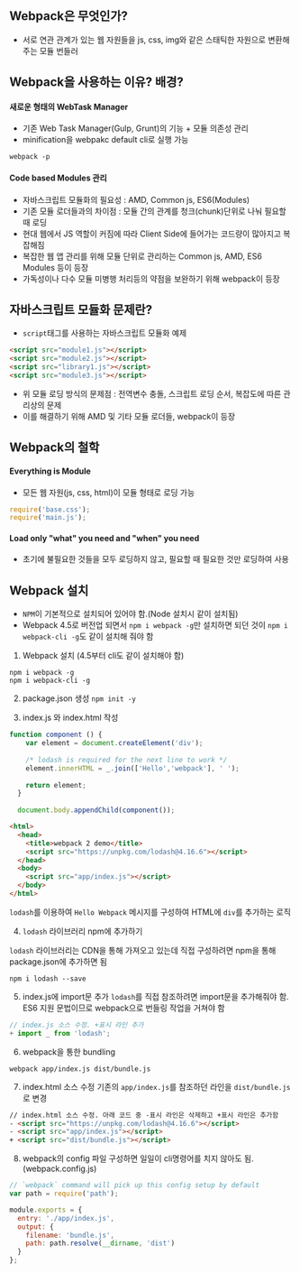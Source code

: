## Webpack은 무엇인가?
- 서로 연관 관계가 있는 웹 자원들을 js, css, img와 같은 스태틱한 자원으로 변환해주는 모듈 번들러

## Webpack을 사용하는 이유? 배경?

#### 새로운 형태의 WebTask Manager
- 기존 Web Task Manager(Gulp, Grunt)의 기능 + 모듈 의존성 관리
- minification을 webpakc default cli로 실행 가능
```
webpack -p
```

#### Code based Modules 관리
- 자바스크립트 모듈화의 필요성 : AMD, Common js, ES6(Modules)
- 기존 모듈 로더들과의 차이점 : 모듈 간의 관계를 청크(chunk)단위로 나눠 필요할 때 로딩
- 현대 웹에서 JS 역할이 커짐에 따라 Client Side에 들어가는 코드량이 많아지고 복잡해짐
- 복잡한 웹 앱 관리를 위해 모듈 단위로 관리하는 Common js, AMD, ES6 Modules 등이 등장
- 가독성이나 다수 모듈 미병행 처리등의 약점을 보완하기 위해 webpack이 등장

## 자바스크립트 모듈화 문제란?
- `script`태그를 사용하는 자바스크립트 모듈화 예제
```html
<script src="module1.js"></script>
<script src="module2.js"></script>
<script src="library1.js"></script>
<script src="module3.js"></script>
```
- 위 모듈 로딩 방식의 문제점 : 전역변수 충돌, 스크립트 로딩 순서, 복잡도에 따른 관리상의 문제
- 이를 해결하기 위해 AMD 및 기타 모듈 로더들, webpack이 등장

## Webpack의 철학
#### Everything is Module
- 모든 웹 자원(js, css, html)이 모듈 형태로 로딩 가능
```javascript
require('base.css');
require('main.js');
```

#### Load only "what" you need and "when" you need
- 초기에 불필요한 것들을 모두 로딩하지 않고, 필요할 때 필요한 것만 로딩하여 사용

## Webpack 설치
- `NPM`이 기본적으로 설치되어 있어야 함.(Node 설치시 같이 설치됨)
- Webpack 4.5로 버전업 되면서 `npm i webpack -g`만 설치하면 되던 것이 `npm i webpack-cli -g`도 같이 설치해 줘야 함

1. Webpack 설치 (4.5부터 cli도 같이 설치해야 함)
```
npm i webpack -g
npm i webpack-cli -g
``` 

2. package.json 생성
`npm init -y`

3. index.js 와 index.html 작성
```javascript
function component () {
    var element = document.createElement('div');
  
    /* lodash is required for the next line to work */
    element.innerHTML = _.join(['Hello','webpack'], ' ');
  
    return element;
  }
  
  document.body.appendChild(component());
```
```html
<html>
  <head>
    <title>webpack 2 demo</title>
    <script src="https://unpkg.com/lodash@4.16.6"></script>
  </head>
  <body>
    <script src="app/index.js"></script>
  </body>
</html>
```
`lodash`를 이용하여 `Hello Webpack` 메시지를 구성하여 HTML에 `div`를 추가하는 로직

4. `lodash` 라이브러리 npm에 추가하기

`lodash` 라이브러리는 CDN을 통해 가져오고 있는데 직접 구성하려면 npm을 통해 package.json에 추가하면 됨
```
npm i lodash --save
```

5. index.js에 import문 추가
`lodash`를 직접 참조하려면 import문을 추가해줘야 함. ES6 지원 문법이므로 webpack으로 번들링 작업을 거쳐야 함
```javascript
// index.js 소스 수정. +표시 라인 추가
+ import _ from 'lodash';
```

6. webpack을 통한 bundling
```
webpack app/index.js dist/bundle.js
```

7. index.html 소스 수정
기존의 `app/index.js`를 참조하던 라인을 `dist/bundle.js`로 변경
```html
// index.html 소스 수정. 아래 코드 중 -표시 라인은 삭제하고 +표시 라인은 추가함
- <script src="https://unpkg.com/lodash@4.16.6"></script>
- <script src="app/index.js"></script>
+ <script src="dist/bundle.js"></script>
```

8. webpack의 config 파일 구성하면 일일이 cli명령어를 치지 않아도 됨. (webpack.config.js)
```javascript
// `webpack` command will pick up this config setup by default
var path = require('path');

module.exports = {
  entry: './app/index.js',
  output: {
    filename: 'bundle.js',
    path: path.resolve(__dirname, 'dist')
  }
};
```